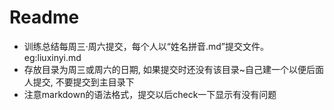 # Readme
+ 训练总结每周三·周六提交，每个人以“姓名拼音.md”提交文件。eg:liuxinyi.md
+ 存放目录为周三或周六的日期, 如果提交时还没有该目录~自己建一个以便后面人提交, 不要提交到主目录下
+ 注意markdown的语法格式，提交以后check一下显示有没有问题



